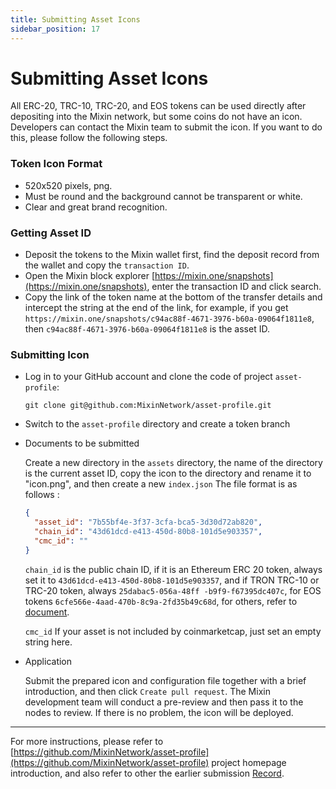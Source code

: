 ```yaml
---
title: Submitting Asset Icons
sidebar_position: 17
---
```


# Submitting Asset Icons

All ERC-20, TRC-10, TRC-20, and EOS tokens can be used directly after depositing into the Mixin network, but some coins do not have an icon. Developers can contact the Mixin team to submit the icon. If you want to do this, please follow the following steps.

### Token Icon Format
  
- 520x520 pixels, png.
- Must be round and the background cannot be transparent or white.
- Clear and great brand recognition.

### Getting Asset ID

- Deposit the tokens to the Mixin wallet first, find the deposit record from the wallet and copy the `transaction ID`.
- Open the Mixin block explorer [https://mixin.one/snapshots](https://mixin.one/snapshots), enter the transaction ID and click search.
- Copy the link of the token name at the bottom of the transfer details and intercept the string at the end of the link, for example, if you get `https://mixin.one/snapshots/c94ac88f-4671-3976-b60a-09064f1811e8`, then `c94ac88f-4671-3976-b60a-09064f1811e8` is the asset ID.

### Submitting Icon

- Log in to your GitHub account and clone the code of project `asset-profile`:

   `git clone git@github.com:MixinNetwork/asset-profile.git`

- Switch to the `asset-profile` directory and create a token branch

- Documents to be submitted
  
  Create a new directory in the `assets` directory, the name of the directory is the current asset ID, copy the icon to the directory and rename it to "icon.png", and then create a new `index.json` The file format is as follows :

  ```json
  {
    "asset_id": "7b55bf4e-3f37-3cfa-bca5-3d30d72ab820",
    "chain_id": "43d61dcd-e413-450d-80b8-101d5e903357",
    "cmc_id": ""
  }
  ```

  `chain_id` is the public chain ID, if it is an Ethereum ERC 20 token, always set it to `43d61dcd-e413-450d-80b8-101d5e903357`, and if TRON TRC-10 or TRC-20 token, always `25dabac5-056a-48ff -b9f9-f67395dc407c`, for EOS tokens `6cfe566e-4aad-470b-8c9a-2fd35b49c68d`, for others, refer to [document](../concepts/chain).

  `cmc_id` If your asset is not included by coinmarketcap, just set an empty string here.

- Application

  Submit the prepared icon and configuration file together with a brief introduction, and then click `Create pull request`. The Mixin development team will conduct a pre-review and then pass it to the nodes to review. If there is no problem, the icon will be deployed.

---
For more instructions, please refer to [https://github.com/MixinNetwork/asset-profile](https://github.com/MixinNetwork/asset-profile) project homepage introduction, and also refer to other the earlier submission [Record](https://github.com/MixinNetwork/asset-profile/commit/37c50161cbb0d9cdfd2387b1adb5837a601260a6 ).
